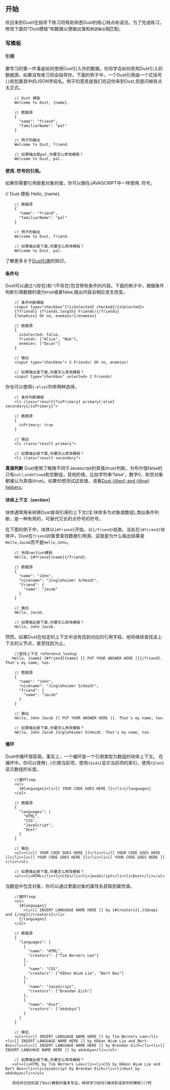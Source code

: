 ## 开始

欢迎来到Dust!在指导下练习将帮助熟悉Dust的核心特点和语法。为了完成练习，修改下面的“Dust模板”和数据以便输出值和`期望输出`相匹配。

### 写模板

#### 引用

要学习的第一件事是如何使用Dust引入你的数据。你将学会如何告知Dust引入的数据源，如果没有练习将会指导你。下面的例子中，一个Dust引用由一个花括号`{}`和包裹其中的JSON字段名。例子的意思是我们欢迎你来到Dust,但是问候有点太正式。

        // Dust 模板
        Welcome to Dust, {name}.

        // 数据源
        {
          "name": "friend",
          "familiarName": "pal"
        }

        // 例子的输出
        Welcome to Dust, friend.

        // 如果输出是pal,你要怎么修改模板？
        Welcome to Dust, pal.

#### 使用`.`符号的引用。

如果你需要引用嵌套对象的值，你可以像在JAVASCRIPT中一样使用`.`符号。

// Dust 模板
        Hello, {name}.

        // 数据源
        {
          "name": "friend",
          "familiarName": "pal"
        }

        // 例子的输出
        Welcome to Dust, friend.

        // 如果输出是下面,你要怎么修改模板？
        Welcome to Dust, pal.

了解更多关于[Dust引用](http://www.dustjs.com/docs/syntax/#reference)的知识。

#### 条件句

Dust可以通过`?`(存在)和`^`(不存在)包含带有条件的内容。下面的例子中，根据条件判断引用数据的值为true或者false,输出内容会相应发生改变。

        // 条件判断模板
        <input type="checkbox"{?isSelected} checked{/isSelected}>
        {?friends} {friends.length} Friends!{/friends}
        {?enemies} Oh no, enemies!{/enemies}

        // 数据源
        {
          isSelected: false,
          friends: ["Alice", "Bob"],
          enemies: ["Oscar"]
        }

        // 输出
        <input type="checkbox"> 2 Friends! Oh no, enemies!

        // 如果输出是下面,你要怎么修改模板？
        <input type="checkbox" selected> 2 Friends!

你也可以使用`{:else}`列举两种选择。

        // 条件判断模板
        <li class="result{?isPrimary} primary{:else} secondary{/isPrimary}">

        // 数据源
        {
          isPrimary: true
        }

        // 输出
        <li class="result primary">

        // 如果输出是下面,你要怎么修改模板？
        <li class="result secondary">

**真值判断**
Dust使用了略微不同于Javascript的真值(true)判断。为布尔值false的只有`null`,`undefined`和空数组，其他的值，比如字符串'false'，数字0，和空对象都被认为真值(true)。如果你想测试这些值，请看[Dust {@eq} and {@ne} helpers](http://www.dustjs.com/guides/dust-helpers/#logic-helpers)。

#### 块体上下文（section）

块体通常用来转换Dust查询引用的上下文(注:块体多为对象或数组),类似条件判断，是一种有用的，可替代冗长的点符号的符号。

在下面的例子中，块体以`{#friend}`开始，以`{/friend}`结束。当处在`{#firend}`块体中，Dust在`friend`对象里查找数据引用源。这就是为什么输出结果是`Hello,Jacob`而不是`Hello,John`。

        // 块体section模板
        Hello, {#friend}{name}{/friend}.

        // 数据源
        {
          "name": "John",
          "nickname": "Jingleheimer Schmidt",
          "friend": {
            "name": "Jacob"
          }
        }

        // 输出
        Hello, Jacob.

        // 如果输出是下面,你要怎么修改模板？
        Hello, John Jacob.

然而，如果Dust在给定的上下文中没有找到对应的引用字段，他将继续查找该上下文的父节点，直至找到为止。

        //查找上下文 reference_lookup
       Hello, {name} {#friend}{name} [[ PUT YOUR ANSWER HERE ]]{/friend}. That's my name, too.

        // 数据源
        {
          "name": "John",
          "nickname": "Jingleheimer Schmidt",
          "friend": {
            "name": "Jacob"
          }
        }

        // 输出
        Hello, John Jacob [[ PUT YOUR ANSWER HERE ]]. That's my name, too.

        // 如果输出是下面,你要怎么修改模板？
        Hello, John Jacob Jingleheimer Schmidt. That's my name, too.

#### 循环

Dust中循环很容易。事实上，一个循环是一个引用类型为数组的块体上下文。
在循环中，你可以使用`{.}`引用当前项，使用`{$idx}`显示当前项的索引，使用`{$len}`显示数组的长度。

        //循环loop
        <ul>
          {#languages}<li>[[ YOUR CODE GOES HERE ]]</li>{/languages}
        </ul>

        // 数据源
        {
          "languages": [
            "HTML",
            "CSS",
            "JavaScript",
            "Dust"
          ]
        }

        // 输出
        <ul><li>[[ YOUR CODE GOES HERE ]]</li><li>[[ YOUR CODE GOES HERE ]]</li><li>[[ YOUR CODE GOES HERE ]]</li><li>[[ YOUR CODE GOES HERE ]]</li></ul>

        // 如果输出是下面,你要怎么修改模板？
        <ul><li>HTML</li><li>CSS</li><li>JavaScript</li><li>Dust</li></ul>

当数组中包含对象，你可以通过里面对象的属性名获取到属性值。


        //循环loop
        <ul>
          {#languages}
            <li>[[ INSERT LANGUAGE NAME HERE ]] by {#creators}{.}{@sep} and {/sep}{/creators}</li>
          {/languages}
        </ul>

        // 数据源
        {
          "languages": [
            {
              "name": "HTML",
              "creators": ["Tim Berners Lee"]
            },
            {
              "name": "CSS",
              "creators": ["Håkon Wium Lie", "Bert Bos"]
            },
            {
              "name": "JavaScript",
              "creators": ["Brendan Eich"]
            },
            {
              "name": "Dust",
              "creators": ["akdubya"]
            }
          ]
        }

        // 输出
        <ul><li>[[ INSERT LANGUAGE NAME HERE ]] by Tim Berners Lee</li><li>[[ INSERT LANGUAGE NAME HERE ]] by Håkon Wium Lie and Bert Bos</li><li>[[ INSERT LANGUAGE NAME HERE ]] by Brendan Eich</li><li>[[ INSERT LANGUAGE NAME HERE ]] by akdubya</li></ul>

        // 如果输出是下面,你要怎么修改模板？
       <ul><li>HTML by Tim Berners Lee</li><li>CSS by Håkon Wium Lie and Bert Bos</li><li>JavaScript by Brendan Eich</li><li>Dust by akdubya</li></ul>

       现在你已经知道了Dust模板的基本写法，继续学习如何[编译和渲染你的模板]()吧
